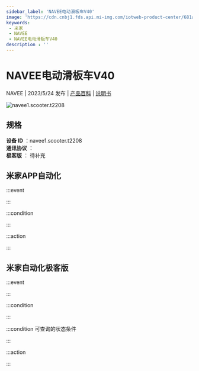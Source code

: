 ```yaml
---
sidebar_label: 'NAVEE电动滑板车V40'
image: 'https://cdn.cnbj1.fds.api.mi-img.com/iotweb-product-center/681a06eaeed749bb7300386f43739ad3_1670814037100.png?GalaxyAccessKeyId=AKVGLQWBOVIRQ3XLEW&Expires=9223372036854775807&Signature=ysUD0VOSAjdgeLlfBmEKYAa0zHM='
keywords: 
 - 米家
 - NAVEE
 - NAVEE电动滑板车V40
description : ''
---
```

# NAVEE电动滑板车V40

NAVEE | 2023/5/24 发布 | [产品百科](https://home.mi.com/webapp/content/baike/product/index.html?model=navee1.scooter.t2208/) | [说明书](https://home.mi.com/views/introduction.html?model=navee1.scooter.t2208&region=cn)

![navee1.scooter.t2208](https://cdn.cnbj1.fds.api.mi-img.com/iotweb-product-center/681a06eaeed749bb7300386f43739ad3_1670814037100.png?GalaxyAccessKeyId=AKVGLQWBOVIRQ3XLEW&Expires=9223372036854775807&Signature=ysUD0VOSAjdgeLlfBmEKYAa0zHM=)

## 规格  
> 
**设备 ID** ：navee1.scooter.t2208  
**通讯协议** ：  
**极客版**  ： 待补充 


## 米家APP自动化  

:::event  

:::

:::condition  

:::

:::action   

:::

## 米家自动化极客版  

:::event  

:::

:::condition  

:::

:::condition 可查询的状态条件  

:::

:::action  

:::

        
